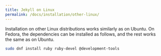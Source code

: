 ```yaml
---
title: Jekyll on Linux
permalink: /docs/installation/other-linux/
---
```

Installation on other Linux distributions works similarly as on Ubuntu.
 On Fedora, the dependencies can be installed as follows, and the rest
works the same as on Ubuntu.

 ```sh
sudo dnf install ruby ruby-devel @development-tools
```
